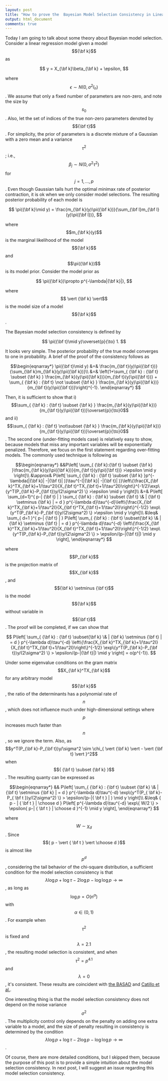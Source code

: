 ```yaml
---
layout: post
title: "How to prove the  Bayesian Model Selection Consistency in Linear Models"
output: html_document
comments: true
---
```


 
 Today I am going to talk about some theory about Bayesian model selection. Consider a linear regression model given a model $${\bf k}$$ as 
 
$$
 y = X_{\bf k}\beta_{\bf k} + \epsilon,
 $$
 
 where $$\epsilon \sim N(0,\sigma^2I_n)$$.  We assume that only a fixed number of parameters  are non-zero, and note the size by $$s_0$$. Also, let the set of indices of the true non-zero parameters denoted by $${\bf  t}$$. For simplicity, the prior of parameters is a discrete mixture of a Gaussian with a zero mean and a variance $$\tau^2$$; i.e., $$\beta_j\sim N(0,\sigma^2\tau^2)$$ for $$j=1,\dots,p$$. Even though Gaussian tails hurt the optimal minimax rate of posterior contraction, it is ok when we only consider model selections. The resulting posterior probability of each model  is 

$$
\pi({\bf k}\mid y) = \frac{m_{\bf k}(y)\pi({\bf k})}{\sum_{\bf l}m_{\bf l}(y)\pi({\bf l})}, 
$$  


 where $$m_{\bf k}(y)$$ is the marginal likelihood of the model $${\bf k}$$ and $$\pi({\bf k})$$ is its model prior. Consider the model prior as
 
$$
\pi({\bf k})\propto p^{-\lambda|{\bf k}|},
$$


 where $$ \vert {\bf k} \vert$$ is the model size of a model $${\bf k}$$.
 
The Bayesian model selection consistency is
  defined by
  
  $$
  \pi({\bf t}\mid y)\overset{p}{\to} 1.
  $$
 
  It looks very simple. The posterior probability of the true model converges to one in probability. A brief of  the proof of the consistency follows as 
 
$$\begin{eqnarray*}
\pi({\bf t}\mid y) &=&  \frac{m_{\bf t}(y)\pi({\bf t})}{\sum_{\bf k}m_{\bf k}(y)\pi({\bf k})}\\
 &=& \left(1+\sum_{ {\bf k} : {\bf  t} \subset {\bf k} } \frac{m_{\bf k}(y)\pi({\bf k})}{m_{\bf t}(y)\pi({\bf t})} + \sum_{ {\bf k} : {\bf  t} \not \subset {\bf k} } \frac{m_{\bf k}(y)\pi({\bf k})}{m_{\bf t}(y)\pi({\bf t})}\right)^{-1}. 
  \end{eqnarray*}
$$


Then, it is sufficient to show that i) $$\sum_{ {\bf k} : {\bf  t} \subset {\bf k} } \frac{m_{\bf k}(y)\pi({\bf k})}{m_{\bf t}(y)\pi({\bf t})}\overset{p}{\to}0$$ and ii) $$\sum_{ {\bf k} : {\bf  t} \not\subset {\bf k} } \frac{m_{\bf k}(y)\pi({\bf k})}{m_{\bf t}(y)\pi({\bf t})}\overset{p}{\to}0$$. The second one (under-fitting models case) is relatively easy to show, because models that miss any important variables will be exponentially penalized. Therefore, we focus on the first statement regarding over-fitting models. The commonly used technique is following as 


$$\begin{eqnarray*}
&&P\left[ \sum_{ {\bf k}:{\bf t} \subset {\bf k} }\frac{m_{\bf k}(y)\pi({\bf k})}{m_{\bf t}(y)\pi({\bf t})} >\epsilon \mid y \right]\\
&\approx& P\left[ \sum_{ {\bf k} : {\bf t} \subset {\bf k} }p^{-\lambda(|{\bf k}| -|{\bf t}| )}\tau^{-(|{\bf k}| -|{\bf t}| )}\left\{\frac{X_{\bf k}^TX_{\bf k}+1/\tau^2I}{X_{\bf t}^TX_{\bf t}+1/\tau^2I}\right\}^{-1/2}\exp\{y^T(P_{\bf k}-P_{\bf t})y/(2\sigma^2) \} >\epsilon \mid y \right]\\
&=&  P\left[ \sum_{d=1}^{ p-| {\bf t} | } \sum_{ {\bf k} : {\bf k} \subset {\bf t} \& | {\bf t} \setminus {\bf k} | = d } p^{-\lambda d}\tau^{-d}\left\{\frac{X_{\bf k}^TX_{\bf k}+1/\tau^2I}{X_{\bf t}^TX_{\bf t}+1/\tau^2I}\right\}^{-1/2} \exp\{y^T(P_{\bf k}-P_{\bf t})y/(2\sigma^2) \} >\epsilon \mid y \right]\\
 &\leq& \sum_{ d=1 }^{ p-| {\bf t} | } P\left[  \sum_{ {\bf k} : {\bf t} \subset{\bf k} \& | {\bf k} \setminus {\bf t} | = d } p^{-\lambda d}\tau^{-d} \left\{\frac{X_{\bf k}^TX_{\bf k}+1/\tau^2I}{X_{\bf t}^TX_{\bf t}+1/\tau^2I}\right\}^{-1/2} \exp\{y^T(P_{\bf k}-P_{\bf t})y/(2\sigma^2) \}  > \epsilon/(p-|{\bf t}|) \mid y \right], 
 \end{eqnarray*} 
 $$

where $$P_{\bf k}$$ is the projection matrix of $$X_{\bf k}$$, and $${\bf k} \setminus {\bf t}$$ is the model $${\bf k}$$ without variable in $${\bf t}$$. The proof will be completed, if we can show that 

$$
P\left[  \sum_{ {\bf k} : {\bf t} \subset{\bf k} \& | {\bf k} \setminus {\bf t} | = d } p^{-\lambda d}\tau^{-d} \left\{\frac{X_{\bf k}^TX_{\bf k}+1/\tau^2I}{X_{\bf t}^TX_{\bf t}+1/\tau^2I}\right\}^{-1/2} \exp\{y^T(P_{\bf k}-P_{\bf t})y/(2\sigma^2) \}  > \epsilon/(p-|{\bf t}|) \mid y \right] =  o(p^{-1}).
$$

Under some eigenvalue conditions on the gram matrix $$X_{\bf k}^TX_{\bf k}$$ for any arbitrary model $${\bf k}$$, the ratio of the determinants has a polynomial rate of $$n$$, which does not influence much under high-dimensional settings where $$p$$ increases much faster than $$n$$, so we ignore the term. Also, as $$y^T(P_{\bf k}-P_{\bf t})y/\sigma^2 \sim \chi_{ \vert {\bf k} \vert -  \vert {\bf t} \vert }^2$$ when $${ {\bf t} \subset {\bf k} }$$. The resulting quanty can be expressed as
 
 
$$\begin{eqnarray*}
&& P\left[  \sum_{ {\bf k} : {\bf t} \subset {\bf k} \& | {\bf t} \setminus {\bf k} | = d } p^{-\lambda d}\tau^{-d} \exp\{y^T(P_{ \bf k}-P_{ \bf t })y/(2\sigma^2) \}  > \epsilon/(p-|{ \bf t } | ) \mid y \right]\\
  &\leq&  { p - | { \bf t } | \choose d } P\left[ p^{-\lambda d}\tau^{-d} \exp\{ W/2 \}  > \epsilon{ p-| { \bf t } | \choose d }^{-1}  \mid y \right],
 \end{eqnarray*}
 $$

 where $$W \sim \chi_{d}$$. Since $${ p - \vert { \bf t } \vert \choose d }$$ is almost like $$p^{d}$$, considering the tail behavior of the chi-square distribution, a sufficient condition for the model selection consistency is that $$\lambda\log p + \log \tau  - 2\log p - \log\log p \to \infty$$, as long as $$\log p = O(n^ \alpha ) $$ with $$\alpha\in (0,1)$$. For example when $$\tau^2$$ is fixed and $$\lambda=2.1$$, the resulting model selection is consistent, and when $$\tau^2=p^{4.1}$$ and $$\lambda =0$$, it's consistent.  These results are coincident with [the BASAD](https://arxiv.org/pdf/1405.6545.pdf) and [Catillo et al.](https://arxiv.org/pdf/1403.0735).

One interesting thing is that the model selection consistency does not depend on the noise variance $$\sigma^2$$. The multiplicity control only depends on the penalty on adding one extra variable to a model, and the size of penalty resulting in consistency is determined by the condition $$\lambda\log p + \log \tau  - 2\log p - \log\log p \to \infty$$.

Of course, there are more detailed conditions, but I skipped them, because the purpose of this post is to provide a simple intuition about the model selection consistency. In next post, I will suggest an issue regarding this model selection consistency.
